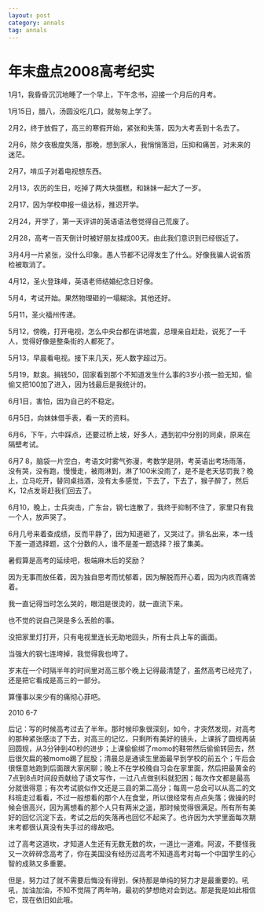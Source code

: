 ```yaml
---
layout: post
category: annals
tag: annals
---
```


年末盘点2008高考纪实
===

1月1，我昏昏沉沉地睡了一个早上，下午念书，迎接一个月后的月考。 

1月15日，腊八，汤圆没吃几口，就匆匆上学了。 

2月2，终于放假了，高三的寒假开始，紧张和失落，因为大考丢到十名去了。  

2月6，除夕夜极度失落，那晚，想到家人，我悄悄落泪，压抑和痛苦，对未来的迷茫。  

2月7，啃瓜子对着电视想东西。

2月13，农历的生日，吃掉了两大块蛋糕，和妹妹一起大了一岁。  

2月17，因为学校申报一级达标，推迟开学。  

2月24，开学了，第一天评讲的英语语法卷觉得自己荒废了。  

2月28，高考一百天倒计时被好朋友挂成00天。由此我们意识到已经很近了。  

3月4月一片紧张，没什么印象。愚人节都不记得发生了什么。好像我骗人说省质检被取消了。  

4月12，圣火登珠峰，英语老师结婚纪念日好像。  

5月4，考试开始。果然物理砸的一塌糊涂。其他还好。  

5月11，圣火福州传递。  

5月12，傍晚，打开电视，怎么中央台都在讲地震，总理亲自赶赴，说死了一千人，觉得好像是整条街的人都死了。  

5月13，早晨看电视。接下来几天，死人数字超过万。  

5月19，默哀。捐钱50，回家看到那个不知道发生什么事的3岁小孩一脸无知，偷偷又把100加了进入，因为钱最后是我统计的。  

6月1日，害怕，因为自己的不稳定。  

6月5日，向妹妹借手表，看一天的资料。  

6月6，下午，六中踩点，还要过桥上坡，好多人，遇到初中分别的同桌，原来在隔壁考试。  

6月7 8，脑袋一片空白，考语文时雾气弥漫，考数学是阴，考英语出考场雨落，没有哭，没有跑，慢慢走，被雨淋到，淋了100米没雨了，是不是老天惩罚我？晚上，立马吃开，替同桌挡酒，没有太多感觉，下去了，下去了，猴子醉了，然后K，12点发哥赶我们回去了。  

6月10，晚上，士兵突击，广东台，钢七连散了，我终于抑制不住了，家里只有我一个人，放声哭了。  

6月几号来着查成绩，反而平静了，因为知道砸了，又哭过了。排名出来，本一线下差一道选择题，这个分数的人，谁不是差一题选择？报了集美。  

暑假算是高考的延续吧，极端麻木后的奖励？  

因为无事而放任着，因为独自思考而忧郁着，因为解脱而开心着，因为内疚而痛苦着。  

我一直记得当时怎么哭的，眼泪是很烫的，就一直流下来。  

也不觉的说自己哭是多么丢脸的事。  

没把家里灯打开，只有电视里连长无助地回头，所有士兵上车的画面。  

当强大的钢七连垮掉，我觉得我也垮了。  

岁末在一个时隔半年的时间里对高三那个晚上记得最清楚了，虽然高考已经完了，还是把它看成是高三的一部分。  

算懂事以来少有的痛彻心菲吧。 

2010 6-7

后记：写的时候高考过去了半年。那时候印象很深刻，如今，才突然发现，对高考的那种紧张感淡了下去，对高三的记忆，只剩所有美好的镜头，上课拆了圆规再装回圆规，从3分钟到40秒的进步；上课偷偷绑了momo的鞋带然后偷偷转回去，然后很欠扁的被momo踢了屁股；清晨总是通读生里面最早到学校的前五个；午后会很惬意地跑到后面跟大家闲聊；晚上不在学校晚自习会在家里面，然后把最黄金的7点到8点时间段贡献给了语文写作，一过八点做别科就犯困；每次作文都是最高分就很得意；有次考试貌似作文还是三县的第二高分；每周一总会可以从高二的文科班走过看看，不过一般想看的那个人在食堂，所以很经常有点点失落；做操的时候会很高兴，因为离想看的那个人只有两米之遥，那时候觉得很满足。所有所有美好的回忆沉淀下去，考试之后的失落再也回忆不起来了。也许因为大学里面每次期末考都很认真没有失手过的缘故吧。

过了高考这道坎，才知道人生还有无数无数的坎，一道比一道难。阿波，不要怪我又一次碎碎念高考了，你在美国没有经历过高考不知道高考对每一个中国学生的心智的成熟又多重要。

但是，努力过了就不需要后悔没有得到，保持那是单纯的努力才是最重要的。吼吼，加油加油，不知不觉隔了两年呐，最初的梦想绝对会到达。那是我是如此相信它，现在依旧如此哦。
